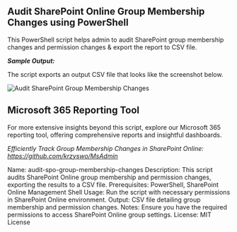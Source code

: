 ## Audit SharePoint Online Group Membership Changes using PowerShell
This PowerShell script helps admin to audit SharePoint group membership changes and permission changes & export the report to CSV file.

***Sample Output:***

The script exports an output CSV file that looks like the screenshot below.

![Audit SharePoint Group Membership Changes](https://github.com/krzyswo/MsAdmin)

## Microsoft 365 Reporting Tool

For more extensive insights beyond this script, explore our Microsoft 365 reporting tool, offering comprehensive reports and insightful dashboards.

*Efficiently Track Group Membership Changes in SharePoint Online: <https://github.com/krzyswo/MsAdmin>*

Name: audit-spo-group-membership-changes
Description: This script audits SharePoint Online group membership and permission changes, exporting the results to a CSV file.
Prerequisites: PowerShell, SharePoint Online Management Shell
Usage: Run the script with necessary permissions in SharePoint Online environment.
Output: CSV file detailing group membership and permission changes.
Notes: Ensure you have the required permissions to access SharePoint Online group settings.
License: MIT License